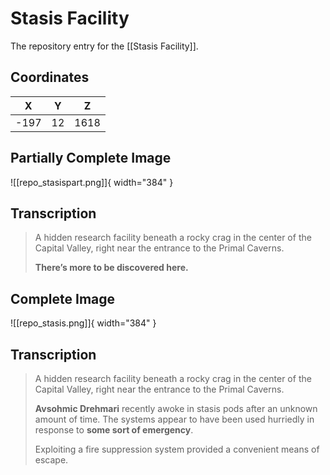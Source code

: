 # Stasis Facility

The repository entry for the [[Stasis Facility]].

## Coordinates
| **X** | **Y** | **Z** |
| :---: | :---: | :---: |
| -197  |  12   | 1618  |

## Partially Complete Image

![[repo_stasispart.png]]{ width="384" }

## Transcription
> A hidden research facility beneath a rocky crag in the center of the Capital Valley, right near the entrance to the Primal Caverns.
>
> **There’s more to be discovered here.**


## Complete Image

![[repo_stasis.png]]{ width="384" }

## Transcription
> A hidden research facility beneath a rocky crag in the center of the Capital Valley, right near the entrance to the Primal Caverns.
>
> **Avsohmic Drehmari** recently awoke in stasis pods after an unknown amount of time. The systems appear to have been used hurriedly in response to **some sort of emergency**.
>
> Exploiting a fire suppression system provided a convenient means of escape.
